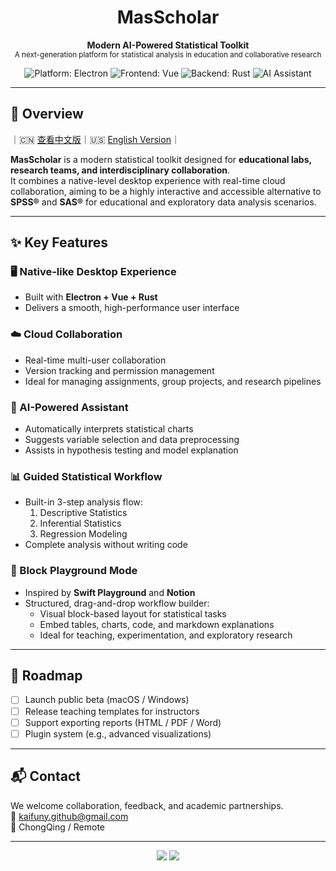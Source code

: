 <h1 align="center">MasScholar</h1>
<p align="center">
  <b>Modern AI-Powered Statistical Toolkit</b><br>
  <sub>A next-generation platform for statistical analysis in education and collaborative research</sub>
</p>

<p align="center">
  <img src="https://img.shields.io/badge/platform-electron-lightgrey?logo=electron" alt="Platform: Electron" />
  <img src="https://img.shields.io/badge/frontend-vue-green?logo=vue" alt="Frontend: Vue" />
  <img src="https://img.shields.io/badge/backend-rust-blue?logo=rust" alt="Backend: Rust" />
  <img src="https://img.shields.io/badge/AI-integrated-purple?logo=OpenAI" alt="AI Assistant" />
</p>

---

## 📌 Overview

｜🇨🇳 [查看中文版](./README.md)｜🇺🇸 [English Version](./README.en.md)｜

**MasScholar** is a modern statistical toolkit designed for **educational labs, research teams, and interdisciplinary collaboration**.  
It combines a native-level desktop experience with real-time cloud collaboration, aiming to be a highly interactive and accessible alternative to **SPSS®** and **SAS®** for educational and exploratory data analysis scenarios.

---

## ✨ Key Features

### 🖥️ Native-like Desktop Experience
- Built with **Electron + Vue + Rust**
- Delivers a smooth, high-performance user interface

### ☁️ Cloud Collaboration
- Real-time multi-user collaboration
- Version tracking and permission management
- Ideal for managing assignments, group projects, and research pipelines

### 🤖 AI-Powered Assistant
- Automatically interprets statistical charts
- Suggests variable selection and data preprocessing
- Assists in hypothesis testing and model explanation

### 📊 Guided Statistical Workflow
- Built-in 3-step analysis flow:
  1. Descriptive Statistics  
  2. Inferential Statistics  
  3. Regression Modeling
- Complete analysis without writing code

### 🧩 Block Playground Mode
- Inspired by **Swift Playground** and **Notion**
- Structured, drag-and-drop workflow builder:
  - Visual block-based layout for statistical tasks
  - Embed tables, charts, code, and markdown explanations
  - Ideal for teaching, experimentation, and exploratory research

---

## 🚀 Roadmap

- [ ] Launch public beta (macOS / Windows)
- [ ] Release teaching templates for instructors
- [ ] Support exporting reports (HTML / PDF / Word)
- [ ] Plugin system (e.g., advanced visualizations)

---

## 📬 Contact

We welcome collaboration, feedback, and academic partnerships.  
📧 kaifuny.github@gmail.com  
📍 ChongQing / Remote

---

<p align="center">
  <img src="https://img.shields.io/github/stars/your-org/MasScholar?style=social" />
  <img src="https://img.shields.io/github/forks/your-org/MasScholar?style=social" />
</p>
